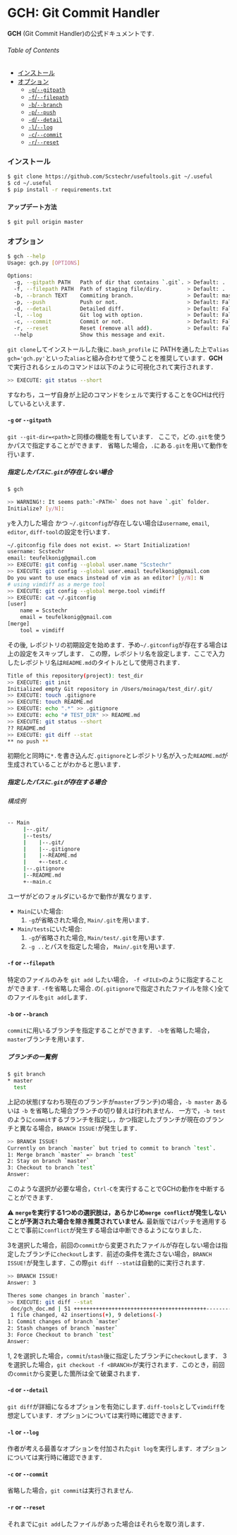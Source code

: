 # GCH: Git Commit Handler
__GCH__ (Git Commit Handler)の公式ドキュメントです.
###### Table of Contents

- [インストール](https://github.com/Scstechr/usefultools/blob/master/doc/gch_doc.md#インストール)
- [オプション](https://github.com/Scstechr/usefultools/blob/master/doc/gch_doc.md#オプション)
  - [`-g`/`--gitpath`](https://github.com/Scstechr/usefultools/blob/master/doc/gch_doc.md#-g-or---gitpath)
  - [`-f`/`--filepath`](https://github.com/Scstechr/usefultools/blob/master/doc/gch_doc.md#-f-or---filepath)
  - [`-b`/`--branch`](https://github.com/Scstechr/usefultools/blob/master/doc/gch_doc.md#-b-or---branch)
  - [`-p`/`--push`](https://github.com/Scstechr/usefultools/blob/master/doc/gch_doc.md#-p-or---push)
  - [`-d`/`--detail`](https://github.com/Scstechr/usefultools/blob/master/doc/gch_doc.md#-d-or---detail)
  - [`-l`/`--log`](https://github.com/Scstechr/usefultools/blob/master/doc/gch_doc.md#-l-or---log)
  - [`-c`/`--commit`](https://github.com/Scstechr/usefultools/blob/master/doc/gch_doc.md#-c-or---commit)
  - [`-r`/`--reset`](https://github.com/Scstechr/usefultools/blob/master/doc/gch_doc.md#-r-or---reset)


### インストール
```bash
$ git clone https://github.com/Scstechr/usefultools.git ~/.useful
$ cd ~/.useful
$ pip install -r requirements.txt
```

#### アップデート方法
```bash
$ git pull origin master
```

### オプション
```bash
$ gch --help
Usage: gch.py [OPTIONS]

Options:
  -g, --gitpath PATH   Path of dir that contains `.git`. > Default: .
  -f, --filepath PATH  Path of staging file/diry.        > Default: .
  -b, --branch TEXT    Commiting branch.                 > Default: master
  -p, --push           Push or not.                      > Default: False
  -d, --detail         Detailed diff.                    > Default: False
  -l, --log            Git log with option.              > Default: False
  -c, --commit         Commit or not.                    > Default: False
  -r, --reset          Reset (remove all add).           > Default: False
  --help               Show this message and exit.
```



`git clone`してインストールした後に`.bash_profile` に PATHを通した上で`alias gch='gch.py'`といった`alias`と組み合わせて使うことを推奨しています．__GCH__ で実行されるシェルのコマンドは以下のように可視化されて実行されます．
```bash
>> EXECUTE: git status --short
```
すなわち，ユーザ自身が上記のコマンドをシェルで実行することをGCHは代行しているといえます．


#### `-g` or `--gitpath`

`git --git-dir=<path>`と同様の機能を有しています．
ここで，どの`.git`を使うかパスで指定することができます．
省略した場合，`.`にある`.git`を用いて動作を行います．

##### 指定したパスに`.git`が存在しない場合

```bash
$ gch

>> WARNING!: It seems path:`<PATH>` does not have `.git` folder.
Initialize? [y/N]:
```
`y`を入力した場合 かつ `~/.gitconfig`が存在しない場合は`username`, `email`, `editor`, `diff-tool`の設定を行います．

```bash
~/.gitconfig file does not exist. => Start Initialization!
username: Scstechr
email: teufelkonig@gmail.com
>> EXECUTE: git config --global user.name "Scstechr"
>> EXECUTE: git config --global user.email teufelkonig@gmail.com
Do you want to use emacs instead of vim as an editor? [y/N]: N
# using vimdiff as a merge tool
>> EXECUTE: git config --global merge.tool vimdiff
>> EXECUTE: cat ~/.gitconfig
[user]
	name = Scstechr
	email = teufelkonig@gmail.com
[merge]
	tool = vimdiff
```
その後, レポジトリの初期設定を始めます．予め`~/.gitconfig`が存在する場合は上の設定をスキップします．
この際，レポジトリ名を設定します．ここで入力したレポジトリ名は`README.md`のタイトルとして使用されます．
```bash
Title of this repository(project): test_dir
>> EXECUTE: git init
Initialized empty Git repository in /Users/moinaga/test_dir/.git/
>> EXECUTE: touch .gitignore
>> EXECUTE: touch README.md
>> EXECUTE: echo ".*" >> .gitignore
>> EXECUTE: echo "# TEST_DIR" >> README.md
>> EXECUTE: git status --short
?? README.md
>> EXECUTE: git diff --stat
** no push **
```
初期化と同時に`*.`を書き込んだ`.gitignore`とレポジトリ名が入った`README.md`が生成されていることがわかると思います．

##### 指定したパスに`.git`が存在する場合
###### 構成例
```bash
-- Main
     |--.git/
     |--tests/
     |    |--.git/  
     |    |--.gitignore  
     |    |--README.md  
     |    +--test.c
     |--.gitignore  
     |--README.md  
     +--main.c  
```

ユーザがどのフォルダにいるかで動作が異なります．
- `Main`にいた場合:
  1. `-g`が省略された場合, `Main/.git`を用います．
- `Main/tests`にいた場合:
  1. `-g`が省略された場合, `Main/test/.git`を用います.
  2. `-g ..`とパスを指定した場合， `Main/.git`を用います.

#### `-f` or `--filepath`

特定のファイルのみを `git add` したい場合， `-f <FILE>`のように指定することができます.
`-f`を省略した場合`.`の(`.gitignore`で指定されたファイルを除く)全てのファイルを`git add`します．

#### `-b` or `--branch`

`commit`に用いるブランチを指定することができます．
`-b`を省略した場合，`master`ブランチを用います．

##### ブランチの一覧例
```bash
$ git branch
* master
  test
```
上記の状態(すなわち現在のブランチが`master`ブランチ)の場合，`-b master` あるいは `-b` を省略した場合ブランチの切り替えは行われません．
一方で，`-b test`のように`commit`するブランチを指定し，かつ指定したブランチが現在のブランチと異なる場合，`BRANCH ISSUE!`が発生します．

```bash
>> BRANCH ISSUE!
Currently on branch `master` but tried to commit to branch `test`.
1: Merge branch `master` => branch `test`
2: Stay on branch `master`                   
3: Checkout to branch `test`  
Answer:
```
このような選択が必要な場合，`Ctrl-C`を実行することでGCHの動作を中断することができます．

:warning: __`merge`を実行する1つめの選択肢は，あらかじめ`merge conflict`が発生しないことが予測された場合を除き推奨されていません__.
最新版ではパッチを適用することで事前に`conflict`が発生する場合は中断できるようになりました．

3を選択した場合，前回の`commit`から変更されたファイルが存在しない場合は指定したブランチに`checkout`します．前述の条件を満たさない場合，`BRANCH ISSUE!`が発生します．この際`git diff --stat`は自動的に実行されます.

```bash
>> BRANCH ISSUE!
Answer: 3

Theres some changes in branch `master`.
>> EXECUTE: git diff --stat
 doc/gch_doc.md | 51 ++++++++++++++++++++++++++++++++++++++++++---------
 1 file changed, 42 insertions(+), 9 deletions(-)
1: Commit changes of branch `master`
2: Stash changes of branch `master`
3: Force Checkout to branch `test`
Answer:
```

1, 2を選択した場合，`commit`/`stash`後に指定したブランチに`checkout`します． 3を選択した場合，`git checkout -f <BRANCH>`が実行されます．このとき，前回の`commit`から変更した箇所は全て破棄されます．

#### `-d` or `--detail`

`git diff`が詳細になるオプションを有効にします. `diff-tools`として`vimdiff`を想定しています．オプションについては実行時に確認できます．

#### `-l` or `--log`

作者が考える最善なオプションを付加された`git log`を実行します．オプションについては実行時に確認できます．

#### `-c` or `--commit`

省略した場合，`git commit`は実行されません.

#### `-r` or `--reset`

それまでに`git add`したファイルがあった場合はそれらを取り消します．
